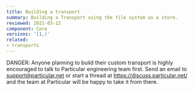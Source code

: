 ```yaml
---
title: Building a transport
summary: Building a Transport using the file system as a store.
reviewed: 2021-03-12
component: Core
versions: '[1,)'
related:
- transports
---
```


DANGER: Anyone planning to build their custom transport is highly encouraged to talk to Particular engineering team first. Send an email to support@particular.net or start a thread at https://discuss.particular.net/ and the team at Particular will be happy to take it from there. 